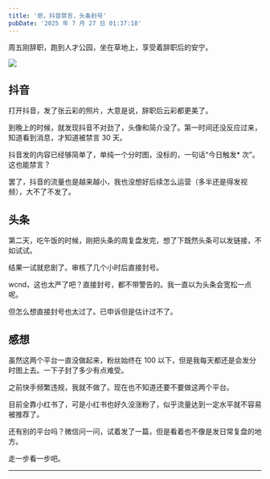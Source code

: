 ```yaml
---
title: '悲，抖音禁言，头条封号'
pubDate: '2025 年 7 月 27 日 01:37:18'
---
```



周五刚辞职，跑到人才公园，坐在草地上，享受着辞职后的安宁。

![](https://md.p1gd0g.cc/mmbiz_png/OQRlA7Uf7SUjOiaGfL0hnGPRbHHLRxrUttibf7qfW3OibCW6o5vrNWyCKoRuVBfBc6fdpwDAQBbEkEOywU3maErAQ/0?wx_fmt=png)

## 抖音

打开抖音，发了张云彩的照片，大意是说，辞职后云彩都更美了。

到晚上的时候，就发现抖音不对劲了，头像和简介没了。第一时间还没反应过来，知道看到消息，才知道被禁言 30 天。

抖音发的内容已经够简单了，单纯一个分时图，没标的，一句话“今日触发\* 次”。这也能禁言？

罢了，抖音的流量也是越来越小，我也没想好后续怎么运营（多半还是得发视频），大不了不发了。

## 头条

第二天，吃午饭的时候，刚把头条的周复盘发完，想了下既然头条可以发链接，不如试试。

结果一试就悲剧了。审核了几个小时后直接封号。

wcnd，这也太严了吧？直接封号，都不带警告的。我一直以为头条会宽松一点呢。

但怎么想直接封号也太过了。已申诉但是估计过不了。

## 感想

虽然这两个平台一直没做起来，粉丝始终在 100 以下，但是我每天都还是会发分时图上去。一下子封了多少有点难受。

之前快手频繁违规，我就不做了。现在也不知道还要不要做这两个平台。

目前全靠小红书了，可是小红书也好久没涨粉了，似乎流量达到一定水平就不容易被推荐了。

还有别的平台吗？微信问一问，试着发了一篇，但是看着也不像是发日常复盘的地方。

走一步看一步吧。

---


